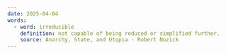 ```yaml
---
date: 2025-04-04
words:
  - word: irreducible
    definition: not capable of being reduced or simplified further.
    source: Anarchy, State, and Utopia - Robert Nozick
---
```

